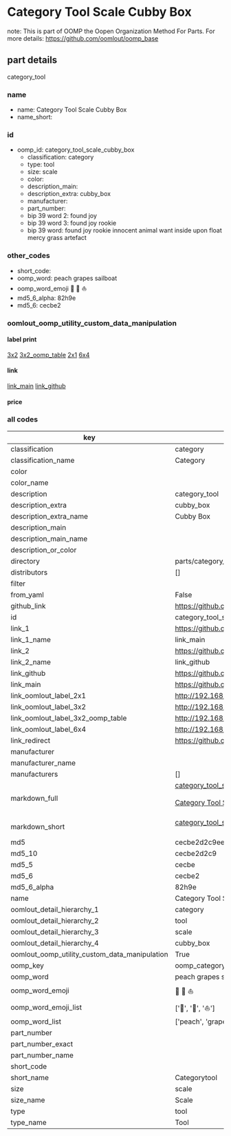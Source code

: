 # Category Tool Scale Cubby Box  

note: This is part of OOMP the Oopen Organization Method For Parts. For more details: https://github.com/oomlout/oomp_base

##  part details
  



category_tool



### name
* name: Category Tool Scale Cubby Box
* name_short: 
### id
* oomp_id: category_tool_scale_cubby_box
  * classification: category
  * type: tool
  * size: scale
  * color: 
  * description_main: 
  * description_extra: cubby_box
  * manufacturer: 
  * part_number: 
  * bip 39 word 2: found joy
  * bip 39 word 3: found joy rookie
  * bip 39 word: found joy rookie innocent animal want inside upon float mercy grass artefact

### other_codes
* short_code: 
* oomp_word: peach grapes sailboat
* oomp_word_emoji :peach: :grapes: :sailboat:
* md5_6_alpha: 82h9e
* md5_6: cecbe2






### oomlout_oomp_utility_custom_data_manipulation
#### label print
[3x2](http://192.168.1.245:1112/?label=oomp%2082h9e)
[3x2_oomp_table](http://192.168.1.108:1112/?label=oomp%2082h9e)
[2x1](http://192.168.1.242:1112/?label=oomp%2082h9e)
[6x4](http://192.168.1.55:1112/?label=oomp%2082h9e)    

#### link

[link_main](https://github.com/oomlout/oomlout_oomp_version_1_messy/tree/main/parts/category_tool_scale_cubby_box) [link_github](https://github.com/oomlout/oomlout_oomp_version_1_messy/tree/main/parts/category_tool_scale_cubby_box)                             

#### price







### all codes 
| key | value |  
| --- | --- |  
| classification | category |  
| classification_name | Category |  
| color |  |  
| color_name |  |  
| description | category_tool |  
| description_extra | cubby_box |  
| description_extra_name | Cubby Box |  
| description_main |  |  
| description_main_name |  |  
| description_or_color |   |  
| directory | parts/category_tool_scale_cubby_box |  
| distributors | [] |  
| filter |  |  
| from_yaml | False |  
| github_link | https://github.com/oomlout/oomlout_oomp_part_src/tree/main/parts/category_tool_scale_cubby_box |  
| id | category_tool_scale_cubby_box |  
| link_1 | https://github.com/oomlout/oomlout_oomp_version_1_messy/tree/main/parts/category_tool_scale_cubby_box |  
| link_1_name | link_main |  
| link_2 | https://github.com/oomlout/oomlout_oomp_version_1_messy/tree/main/parts/category_tool_scale_cubby_box |  
| link_2_name | link_github |  
| link_github | https://github.com/oomlout/oomlout_oomp_version_1_messy/tree/main/parts/category_tool_scale_cubby_box |  
| link_main | https://github.com/oomlout/oomlout_oomp_version_1_messy/tree/main/parts/category_tool_scale_cubby_box |  
| link_oomlout_label_2x1 | http://192.168.1.242:1112/?label=oomp%2082h9e |  
| link_oomlout_label_3x2 | http://192.168.1.245:1112/?label=oomp%2082h9e |  
| link_oomlout_label_3x2_oomp_table | http://192.168.1.108:1112/?label=oomp%2082h9e |  
| link_oomlout_label_6x4 | http://192.168.1.55:1112/?label=oomp%2082h9e |  
| link_redirect | https://github.com/oomlout/oomlout_oomp_version_1_messy/tree/main/parts/category_tool_scale_cubby_box |  
| manufacturer |  |  
| manufacturer_name |  |  
| manufacturers | [] |  
| markdown_full | [category_tool_scale_cubby_box](none)<br>[](none)<br>[Category Tool Scale Cubby Box](none)<br><br> |  
| markdown_short | [category_tool_scale_cubby_box](none)<br><br> |  
| md5 | cecbe2d2c9eeeea7db848749779e22e1 |  
| md5_10 | cecbe2d2c9 |  
| md5_5 | cecbe |  
| md5_6 | cecbe2 |  
| md5_6_alpha | 82h9e |  
| name | Category Tool Scale Cubby Box |  
| oomlout_detail_hierarchy_1 | category |  
| oomlout_detail_hierarchy_2 | tool |  
| oomlout_detail_hierarchy_3 | scale |  
| oomlout_detail_hierarchy_4 | cubby_box |  
| oomlout_oomp_utility_custom_data_manipulation | True |  
| oomp_key | oomp_category_tool_scale_cubby_box |  
| oomp_word | peach grapes sailboat |  
| oomp_word_emoji | :peach: :grapes: :sailboat: |  
| oomp_word_emoji_list | [':peach:', ':grapes:', ':sailboat:'] |  
| oomp_word_list | ['peach', 'grapes', 'sailboat'] |  
| part_number |  |  
| part_number_exact |  |  
| part_number_name |  |  
| short_code |  |  
| short_name | Categorytool |  
| size | scale |  
| size_name | Scale |  
| type | tool |  
| type_name | Tool |  
